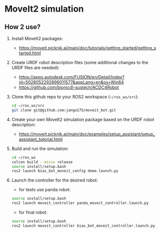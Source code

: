 # MoveIt2 simulation

## How 2 use?
1. Install MoveIt2 packages:
    * https://moveit.picknik.ai/main/doc/tutorials/getting_started/getting_started.html

2. Create URDF robot description files (some additional changes to the URDF files are needed):
    * https://apps.autodesk.com/FUSION/en/Detail/Index?id=5028052292896011577&appLang=en&os=Win64
    * https://github.com/bionicdl-sustech/ACDC4Robot

3. Clone this github repo to your ROS2 workspace (`~/ros_ws/src`):
    ```bash
    cd ~/ros_ws/src
    git clone git@github.com:jango175/moveit_bot.git
    ```

3. Create your own MoveIt2 simulation package based on the URDF robot description:
    * https://moveit.picknik.ai/main/doc/examples/setup_assistant/setup_assistant_tutorial.html

4. Build and run the simulation:
    ```bash
    cd ~/ros_ws
    colcon build --mixin release
    source install/setup.bash
    ros2 launch bias_bot_moveit_config demo.launch.py
    ```

5. Launch the controller for the desired robot:
    * for tests use panda robot:
    ```bash
    source install/setup.bash
    ros2 launch moveit_controller panda_moveit_controller.launch.py
    ```

    * for final robot:
    ```bash
    source install/setup.bash
    ros2 launch moveit_controller bias_bot_moveit_controller.launch.py
    ```
